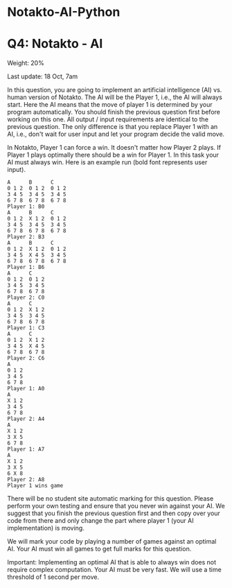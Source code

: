 # Notakto-AI-Python

# Q4: Notakto - AI
Weight: 20%

Last update: 18 Oct, 7am

In this question, you are going to implement an artificial intelligence (AI) vs. human version of Notakto. The AI will be the Player 1, i.e., the AI will always start. Here the AI means that the move of player 1 is determined by your program automatically. You should finish the previous question first before working on this one. All output / input requirements are identical to the previous question. The only difference is that you replace Player 1 with an AI, i.e., don't wait for user input and let your program decide the valid move. 

In Notakto, Player 1 can force a win. It doesn't matter how Player 2 plays. If Player 1 plays optimally there should be a win for Player 1. In this task your AI must always win. Here is an example run (bold font represents user input). 

```
A      B      C
0 1 2  0 1 2  0 1 2
3 4 5  3 4 5  3 4 5
6 7 8  6 7 8  6 7 8
Player 1: B0
A      B      C
0 1 2  X 1 2  0 1 2
3 4 5  3 4 5  3 4 5
6 7 8  6 7 8  6 7 8
Player 2: B3
A      B      C
0 1 2  X 1 2  0 1 2
3 4 5  X 4 5  3 4 5
6 7 8  6 7 8  6 7 8
Player 1: B6
A      C
0 1 2  0 1 2
3 4 5  3 4 5
6 7 8  6 7 8
Player 2: C0
A      C
0 1 2  X 1 2
3 4 5  3 4 5
6 7 8  6 7 8
Player 1: C3
A      C
0 1 2  X 1 2
3 4 5  X 4 5
6 7 8  6 7 8
Player 2: C6
A
0 1 2
3 4 5
6 7 8
Player 1: A0
A
X 1 2
3 4 5
6 7 8
Player 2: A4
A
X 1 2
3 X 5
6 7 8
Player 1: A7
A
X 1 2
3 X 5
6 X 8
Player 2: A8
Player 1 wins game

```

There will be no student site automatic marking for this question. Please perform your own testing and ensure that you never win against your AI. We suggest that you finish the previous question first and then copy over your code from there and only change the part where player 1 (your AI implementation) is moving. 

We will mark your code by playing a number of games against an optimal AI. Your AI must win all games to get full marks for this question. 

Important: Implementing an optimal AI that is able to always win does not require complex computation. Your AI must be very fast. We will use a time threshold of 1 second per move. 
